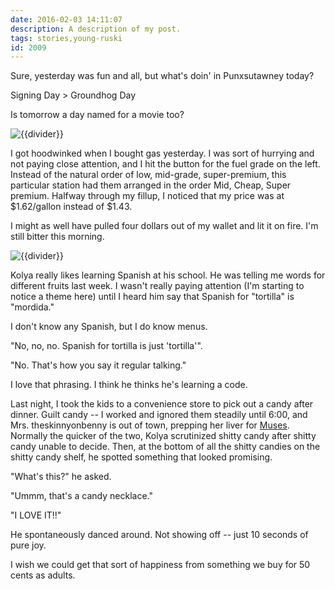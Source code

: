 ```yaml
---
date: 2016-02-03 14:11:07
description: A description of my post.
tags: stories,young-ruski
id: 2009
---
```

Sure, yesterday was fun and all, but what's doin' in Punxsutawney today?

Signing Day > Groundhog Day

Is tomorrow a day named for a movie too?

<img src="/img/greenline.gif" class="greenline" alt="{{divider}}" />

I got hoodwinked when I bought gas yesterday.  I was sort of hurrying and not paying close attention, and I hit the button for the fuel grade on the left.  Instead of the natural order of low, mid-grade, super-premium, this particular station had them arranged in the order Mid, Cheap, Super premium.  Halfway through my fillup, I noticed that my price was at $1.62/gallon instead of $1.43.  

I might as well have pulled four dollars out of my wallet and lit it on fire.  I'm still bitter this morning.

<!--more-->
<img src="/img/greenline.gif" class="greenline" alt="{{divider}}" />

Kolya really likes learning Spanish at his school.  He was telling me words for different fruits last week.  I wasn't really paying attention (I'm starting to notice a theme here) until I heard him say that Spanish for "tortilla" is "mordida."

I don't know any Spanish, but I do know menus.

"No, no, no.  Spanish for tortilla is just 'tortilla'".

"No.  That's how you say it regular talking."

I love that phrasing.  I think he thinks he's learning a code.

Last night, I took the kids to a convenience store to pick out a candy after dinner.  Guilt candy -- I worked and ignored them steadily until 6:00, and Mrs. theskinnyonbenny is out of town, prepping her liver for <a href="http://kreweofmuses.org/" target="_blank">Muses</a>.  Normally the quicker of the two, Kolya scrutinized shitty candy after shitty candy unable to decide.  Then, at the bottom of all the shitty candies on the shitty candy shelf, he spotted something that looked promising.

"What's this?" he asked.

"Ummm, that's a candy necklace."

"I LOVE IT!!"  

He spontaneously danced around.  Not showing off -- just 10 seconds of pure joy.  

I wish we could get that sort of happiness from something we buy for 50 cents as adults.

